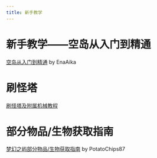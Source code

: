 ```yaml
---
title: 新手教学
---
```

# 新手教学——空岛从入门到精通

[comment]: <> (<a href="https://various-monkey-519.notion.site/94ddc5dc458a449aa0033376d833fe83?v=4c87101b49a542c587161ecd2886e9a7" target="_blank"><img src="./tutorial-1.png" alt="点击此处前往教程" style="box-shadow: 0 .5rem 1rem rgba&#40;0,0,0,.15&#41;!important;"/></a>)

[空岛从入门到精通](https://various-monkey-519.notion.site/94ddc5dc458a449aa0033376d833fe83?v=4c87101b49a542c587161ecd2886e9a7) by EnaAika

# 刷怪塔
[刷怪塔及附属机械教程](https://www.bilibili.com/read/cv15498513)

# 部分物品/生物获取指南
[梦幻之屿部分物品/生物获取指南](https://shimo.im/docs/hTPJjG8DDhRRhggR/read) by PotatoChips87